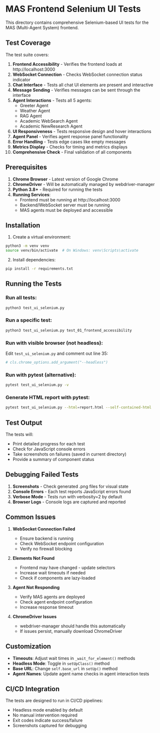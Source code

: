 # MAS Frontend Selenium UI Tests

This directory contains comprehensive Selenium-based UI tests for the MAS (Multi-Agent System) frontend.

## Test Coverage

The test suite covers:

1. **Frontend Accessibility** - Verifies the frontend loads at http://localhost:3000
2. **WebSocket Connection** - Checks WebSocket connection status indicator
3. **Chat Interface** - Tests all chat UI elements are present and interactive
4. **Message Sending** - Verifies messages can be sent through the interface
5. **Agent Interactions** - Tests all 5 agents:
   - Greeter Agent
   - Weather Agent
   - RAG Agent
   - Academic WebSearch Agent
   - Academic NewResearch Agent
6. **UI Responsiveness** - Tests responsive design and hover interactions
7. **Agent Panel** - Verifies agent response panel functionality
8. **Error Handling** - Tests edge cases like empty messages
9. **Metrics Display** - Checks for timing and metrics displays
10. **Comprehensive Check** - Final validation of all components

## Prerequisites

1. **Chrome Browser** - Latest version of Google Chrome
2. **ChromeDriver** - Will be automatically managed by webdriver-manager
3. **Python 3.8+** - Required for running the tests
4. **Running Services**:
   - Frontend must be running at http://localhost:3000
   - Backend/WebSocket server must be running
   - MAS agents must be deployed and accessible

## Installation

1. Create a virtual environment:
```bash
python3 -m venv venv
source venv/bin/activate  # On Windows: venv\Scripts\activate
```

2. Install dependencies:
```bash
pip install -r requirements.txt
```

## Running the Tests

### Run all tests:
```bash
python3 test_ui_selenium.py
```

### Run a specific test:
```bash
python3 test_ui_selenium.py test_01_frontend_accessibility
```

### Run with visible browser (not headless):
Edit `test_ui_selenium.py` and comment out line 35:
```python
# cls.chrome_options.add_argument("--headless")
```

### Run with pytest (alternative):
```bash
pytest test_ui_selenium.py -v
```

### Generate HTML report with pytest:
```bash
pytest test_ui_selenium.py --html=report.html --self-contained-html
```

## Test Output

The tests will:
- Print detailed progress for each test
- Check for JavaScript console errors
- Take screenshots on failures (saved in current directory)
- Provide a summary of component status

## Debugging Failed Tests

1. **Screenshots** - Check generated .png files for visual state
2. **Console Errors** - Each test reports JavaScript errors found
3. **Verbose Mode** - Tests run with verbosity=2 by default
4. **Browser Logs** - Console logs are captured and reported

## Common Issues

1. **WebSocket Connection Failed**
   - Ensure backend is running
   - Check WebSocket endpoint configuration
   - Verify no firewall blocking

2. **Elements Not Found**
   - Frontend may have changed - update selectors
   - Increase wait timeouts if needed
   - Check if components are lazy-loaded

3. **Agent Not Responding**
   - Verify MAS agents are deployed
   - Check agent endpoint configuration
   - Increase response timeout

4. **ChromeDriver Issues**
   - webdriver-manager should handle this automatically
   - If issues persist, manually download ChromeDriver

## Customization

- **Timeouts**: Adjust wait times in `_wait_for_element()` methods
- **Headless Mode**: Toggle in `setUpClass()` method
- **Base URL**: Change `self.base_url` in `setUp()` method
- **Agent Names**: Update agent name checks in agent interaction tests

## CI/CD Integration

The tests are designed to run in CI/CD pipelines:
- Headless mode enabled by default
- No manual intervention required
- Exit codes indicate success/failure
- Screenshots captured for debugging